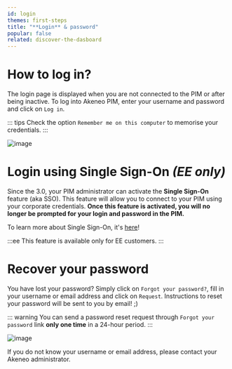 ```yaml
---
id: login
themes: first-steps
title: "**Login** & password"
popular: false
related: discover-the-dasboard
---
```


# How to log in?

The login page is displayed when you are not connected to the PIM or after being inactive.
To log into Akeneo PIM, enter your username and password and click on `Log in`.

::: tips
Check the option `Remember me on this computer` to memorise your credentials.
:::

![image](Login1.png)

#  Login using Single Sign-On _(EE only)_

Since the 3.0, your PIM administrator can activate the **Single Sign-On** feature (aka SSO). This feature will allow you to connect to your PIM using your corporate credentials.
**Once this feature is activated, you will no longer be prompted for your login and password in the PIM.**

To learn more about Single Sign-On, it's [here](configure-saml-sso.html)!

:::ee
This feature is available only for EE customers.
:::

# Recover your password

You have lost your password? Simply click on `Forgot your password?`, fill in your username or email address and click on `Request`. Instructions to reset your password will be sent to you by email! ;)

::: warning
You can send a password reset request through `Forgot your password` link **only one time** in a 24-hour period.
:::

![image](RecoverPassword.png)

If you do not know your username or email address, please contact your Akeneo administrator.
